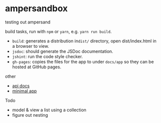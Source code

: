 # ampersandbox
testing out ampersand


build tasks, run with ``npm`` or ``yarn``, e.g. ``yarn run build``.

- ``build``: generates a distribution in``dist/`` directory, open dist/index.html in a browser to view.
- ``jsdoc``: should generate the JSDoc documentation.
- ``jshint``: run the code style checker.
- ``gh-pages``: copies the files for the app to under ``docs/app`` so they can be hosted at GitHub pages.



other

- [api docs](https://jspaaks.github.io/ampersandbox/api/0.0.0)
- [minimal app](https://jspaaks.github.io/ampersandbox/app/)


Todo

- model & view a list using a collection 
- figure out nesting